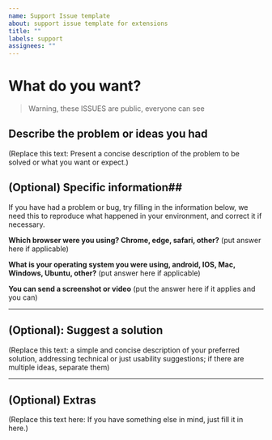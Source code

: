 ```yaml
---
name: Support Issue template
about: support issue template for extensions
title: ""
labels: support
assignees: ""
---
```


# What do you want?

> Warning, these ISSUES are public, everyone can see

## Describe the problem or ideas you had

(Replace this text: Present a concise description of the problem to be solved or what you want or expect.)

## (Optional) Specific information##

If you have had a problem or bug, try filling in the information below, we need this to reproduce what happened in your environment, and correct it if necessary.

**Which browser were you using? Chrome, edge, safari, other?**
(put answer here if applicable)

**What is your operating system you were using, android, IOS, Mac, Windows, Ubuntu, other?**
(put answer here if applicable)

**You can send a screenshot or video**
(put the answer here if it applies and you can)

---

## (Optional): Suggest a solution

(Replace this text: a simple and concise description of your preferred solution, addressing technical or just usability suggestions; if there are multiple ideas, separate them)

---

## (Optional) Extras

(Replace this text here: If you have something else in mind, just fill it in here.)
